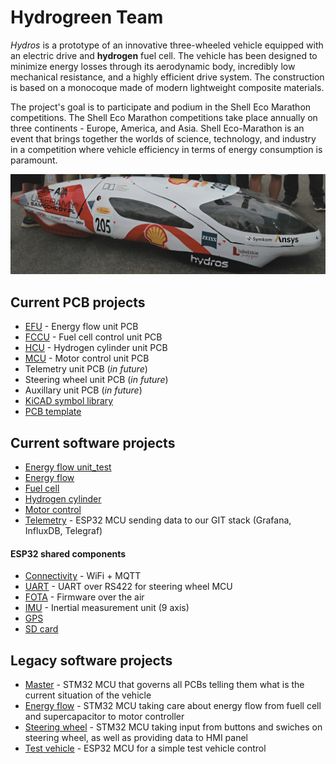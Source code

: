 # Hydrogreen Team
*Hydros* is a prototype of an innovative three-wheeled vehicle equipped with an electric drive and **hydrogen** fuel cell. The vehicle has been designed to minimize energy losses through its aerodynamic body, incredibly low mechanical resistance, and a highly efficient drive system. The construction is based on a monocoque made of modern lightweight composite materials.

The project's goal is to participate and podium in the Shell Eco Marathon competitions. The Shell Eco Marathon competitions take place annually on three continents - Europe, America, and Asia. Shell Eco-Marathon is an event that brings together the worlds of science, technology, and industry in a competition where vehicle efficiency in terms of energy consumption is paramount.

<div style="text-align:center">    
    <img src="/images/2023-10-15_16-55.png" />
</div>

## Current PCB projects
- [EFU](https://github.com/HydrogreenPollub/energy-flow-pcb) - Energy flow unit PCB
- [FCCU](https://github.com/HydrogreenPollub/fuel-cell-pcb) - Fuel cell control unit PCB
- [HCU](https://github.com/HydrogreenPollub/hydrogen-cylinder-pcb) - Hydrogen cylinder unit PCB
- [MCU](https://github.com/HydrogreenPollub/motor-driver-pcb) - Motor control unit PCB
- Telemetry unit PCB (*in future*)
- Steering wheel unit PCB (*in future*)
- Auxillary unit PCB (*in future*)
- [KiCAD symbol library](https://github.com/HydrogreenPollub/symbol-library-kicad)
- [PCB template](https://github.com/HydrogreenPollub/template-pcb)

## Current software projects
- [Energy flow unit_test](https://github.com/HydrogreenPollub/EFU_test_code)
- [Energy flow](https://github.com/HydrogreenPollub/energy-flow-esp32)
- [Fuel cell](https://github.com/HydrogreenPollub/fuel-cell-esp32)
- [Hydrogen cylinder](https://github.com/HydrogreenPollub/hydrogen-cylinder-esp32)
- [Motor control](https://github.com/HydrogreenPollub/motor-control-esp32)
- [Telemetry](https://github.com/HydrogreenPollub/telemetry-esp32) - ESP32 MCU sending data to our GIT stack (Grafana, InfluxDB, Telegraf)

#### ESP32 shared components
- [Connectivity](https://github.com/HydrogreenPollub/connectivity-component-esp32) - WiFi + MQTT
- [UART](https://github.com/HydrogreenPollub/uart-component-esp32) - UART over RS422 for steering wheel MCU
- [FOTA](https://github.com/HydrogreenPollub/ota-component-esp32) - Firmware over the air
- [IMU](https://github.com/HydrogreenPollub/connectivity-component-esp32) - Inertial measurement unit (9 axis)
- [GPS](https://github.com/HydrogreenPollub/gps-component-esp32)
- [SD card](https://github.com/HydrogreenPollub/sdcard-component-esp32)


## Legacy software projects
- [Master](https://github.com/HydrogreenPollub/master-controller-stm32) - STM32 MCU that governs all PCBs telling them what is the current situation of the vehicle
- [Energy flow](https://github.com/HydrogreenPollub/energy-flow-stm32) - STM32 MCU taking care about energy flow from fuell cell and supercapacitor to motor controller
- [Steering wheel](https://github.com/HydrogreenPollub/steering-wheel-stm32) - STM32 MCU taking input from buttons and swiches on steering wheel, as well as providing data to HMI panel
- [Test vehicle](https://github.com/HydrogreenPollub/test-vehicle-esp32) - ESP32 MCU for a simple test vehicle control
